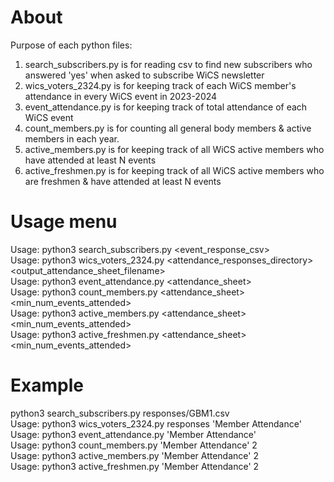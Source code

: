 # About
Purpose of each python files:
<ol>
    <li>search_subscribers.py is for reading csv to find new subscribers who answered 'yes' when asked to subscribe WiCS newsletter</li>
    <li>wics_voters_2324.py is for keeping track of each WiCS member's attendance in every WiCS event in 2023-2024</li>
    <li>event_attendance.py is for keeping track of total attendance of each WiCS event</li>
    <li>count_members.py is for counting all general body members & active members in each year.</li>
    <li>active_members.py is for keeping track of all WiCS active members who have attended at least N events</li>
    <li>active_freshmen.py is for keeping track of all WiCS active members who are freshmen & have attended at least N events</li>
</ol>

# Usage menu
Usage: python3 search_subscribers.py <event_response_csv>
<br>Usage: python3 wics_voters_2324.py <attendance_responses_directory> <output_attendance_sheet_filename>
<br>Usage: python3 event_attendance.py <attendance_sheet>
<br>Usage: python3 count_members.py <attendance_sheet> <min_num_events_attended>
<br>Usage: python3 active_members.py <attendance_sheet> <min_num_events_attended>
<br>Usage: python3 active_freshmen.py <attendance_sheet> <min_num_events_attended>

# Example
python3 search_subscribers.py responses/GBM1.csv
<br>Usage: python3 wics_voters_2324.py responses 'Member Attendance'
<br>Usage: python3 event_attendance.py 'Member Attendance'
<br>Usage: python3 count_members.py 'Member Attendance' 2
<br>Usage: python3 active_members.py 'Member Attendance' 2
<br>Usage: python3 active_freshmen.py 'Member Attendance' 2